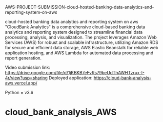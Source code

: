 AWS-PROJECT-SUBMISSION-cloud-hosted-banking-data-analytics-and-reporting-system-on-aws


cloud-hosted banking data analytics and reporting system on aws "CloudBank Analytics" is a comprehensive cloud-based banking data analytics and reporting system designed to streamline financial data processing, analysis, and visualization. The project leverages Amazon Web Services (AWS) for robust and scalable infrastructure, utilizing Amazon RDS for secure and efficient data storage, AWS Elastic Beanstalk for reliable web application hosting, and AWS Lambda for automated data processing and report generation.

Video submission link: https://drive.google.com/file/d/1jKBKB7eFvRs79beUdThAWHTzrux-I-4r/view?usp=sharing
Deployed application: https://cloud-bank-analysis-aws.vercel.app/

Python = v3.6
# cloud_bank_analysis_AWS
